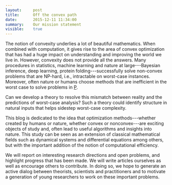 ```yaml
---
layout:     post
title:      Off the convex path
date:       2015-12-11 11:34:00
summary:    Our mission statement
visible:    true
---
```


The notion of convexity underlies a lot of beautiful mathematics. When combined with computation, it gives rise to the area of convex optimization that has had a huge impact on understanding and improving the world we live in. However, convexity does not provide all the answers. Many procedures in statistics, machine learning and nature at large---Bayesian inference, deep learning, protein folding---successfully solve non-convex problems that are NP-hard, i.e., intractable on worst-case instances. Moreover, often nature or humans choose methods that are inefficient in the worst case to solve problems in [P](https://en.wikipedia.org/wiki/P_(complexity)). 

Can we develop a theory to resolve this mismatch between reality and the predictions of worst-case analysis?  Such a theory could identify structure in natural inputs that helps sidestep worst-case complexity.  
                                   
This blog is dedicated to the idea that optimization methods---whether created by humans or nature, whether convex or nonconvex---are exciting objects of study and, often lead to useful algorithms and insights into nature. This study can be seen as an extension of classical mathematical fields such as dynamical systems and differential equations among others, but with the important addition of the notion of computational efficiency.
 
We will report on interesting research directions and open problems, and highlight progress that has been made. We will write articles ourselves as well as encourage others to contribute. In doing so, we hope to generate an active dialog between theorists, scientists and practitioners and to motivate a generation of young researchers to work on these important problems.
